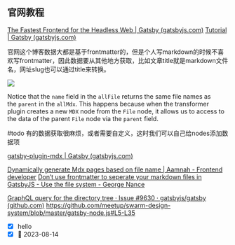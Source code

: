 ## 官网教程

[The Fastest Frontend for the Headless Web | Gatsby (gatsbyjs.com)](https://www.gatsbyjs.com/)
[Tutorial | Gatsby (gatsbyjs.com)](https://www.gatsbyjs.com/docs/tutorial/)

官网这个博客数据大都是基于frontmatter的，但是个人写markdown的时候不喜欢写frontmatter，因此数据要从其他地方获取，比如文章title就是markdown文件名，网址slug也可以通过title来转换。

![](https://imgbed-1305223678.cos.ap-guangzhou.myqcloud.com/202303141130817.png)

Notice that the `name` field in the `allFile` returns the same file names as the `parent` in the `allMdx`. This happens because when the transformer plugin creates a new `MDX` node from the `File` node, it allows us to access to the data of the parent `File` node via the `parent` field.

#todo
有的数据获取很麻烦，或者需要自定义，这时我们可以自己给nodes添加数据项

[gatsby-plugin-mdx | Gatsby (gatsbyjs.com)](https://www.gatsbyjs.com/plugins/gatsby-plugin-mdx/#extending-the-graphql-mdx-nodes)

[Dynamically generate Mdx pages based on file name | Aamnah - Frontend developer](https://aamnah.com/gatsby/gatsby_pages_mdx_generate_slugs)
[Don’t use frontmatter to seperate your markdown files in GatsbyJS - Use the file system - George Nance](https://georgenance.com/dont-use-frontmatter-markdown-files-gatsby)

[GraphQL query for the directory tree · Issue #9630 · gatsbyjs/gatsby (github.com)](https://github.com/gatsbyjs/gatsby/issues/9630)
https://github.com/meetup/swarm-design-system/blob/master/gatsby-node.js#L5-L35

- [x] hello
- [x] 📅 2023-08-14 